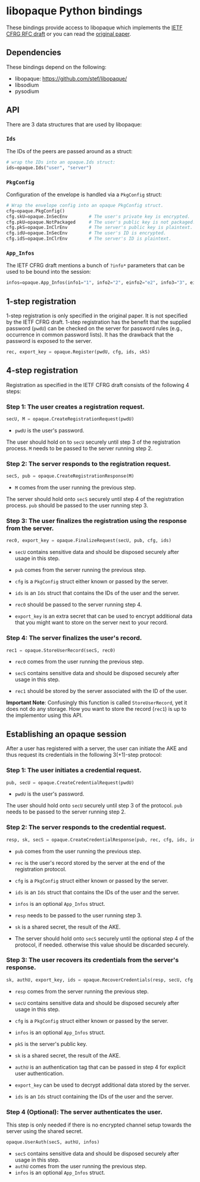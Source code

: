 # libopaque Python bindings

These bindings provide access to libopaque which implements the
[IETF CFRG RFC draft](https://github.com/cfrg/draft-irtf-cfrg-opaque)
or you can read the [original paper](https://eprint.iacr.org/2018/163).

## Dependencies

These bindings depend on the following:
 - libopaque: https://github.com/stef/libopaque/
 - libsodium
 - pysodium

## API

There are 3 data structures that are used by libopaque:

### `Ids`
The IDs of the peers are passed around as a struct:
```python
# wrap the IDs into an opaque.Ids struct:
ids=opaque.Ids("user", "server")
```

### `PkgConfig`
Configuration of the envelope is handled via a `PkgConfig` struct:
```python
# Wrap the envelope config into an opaque PkgConfig struct.
cfg=opaque.PkgConfig()
cfg.skU=opaque.InSecEnv        # The user's private key is encrypted.
cfg.pkU=opaque.NotPackaged     # The user's public key is not packaged.
cfg.pkS=opaque.InClrEnv        # The server's public key is plaintext.
cfg.idU=opaque.InSecEnv        # The user's ID is encrypted.
cfg.idS=opaque.InClrEnv        # The server's ID is plaintext.
```

### `App_Infos`
The IETF CFRG draft mentions a bunch of `?info*` parameters that can
be used to be bound into the session:
```python
infos=opaque.App_Infos(info1="1", info2="2", einfo2="e2", info3="3", einfo3="e3")
```

## 1-step registration

1-step registration is only specified in the original paper. It is not specified by the IETF
CFRG draft. 1-step registration has the benefit that the supplied password (`pwdU`) can be checked
on the server for password rules (e.g., occurrence in common password
lists). It has the drawback that the password is exposed to the server.

```python
rec, export_key = opaque.Register(pwdU, cfg, ids, skS)
```

## 4-step registration

Registration as specified in the IETF CFRG draft consists of the
following 4 steps:

### Step 1: The user creates a registration request.

```python
secU, M = opaque.CreateRegistrationRequest(pwdU)
```

- `pwdU` is the user's password.

The user should hold on to `secU` securely until step 3 of the registration process.
`M` needs to be passed to the server running step 2.

### Step 2: The server responds to the registration request.

```python
secS, pub = opaque.CreateRegistrationResponse(M)
```

 - `M` comes from the user running the previous step.

The server should hold onto `secS` securely until step 4 of the registration process.
`pub` should be passed to the user running step 3.

### Step 3: The user finalizes the registration using the response from the server.

```python
rec0, export_key = opaque.FinalizeRequest(secU, pub, cfg, ids)
```

 - `secU` contains sensitive data and should be disposed securely after usage in this step.
 - `pub` comes from the server running the previous step.
 - `cfg` is a `PkgConfig` struct either known or passed by the server.
 - `ids` is an `Ids` struct that contains the IDs of the user and the server.

 - `rec0` should be passed to the server running step 4.
 - `export_key` is an extra secret that can be used to encrypt
   additional data that you might want to store on the server next to
   your record.

### Step 4: The server finalizes the user's record.

```python
rec1 = opaque.StoreUserRecord(secS, rec0)
```

 - `rec0` comes from the user running the previous step.
 - `secS` contains sensitive data and should be disposed securely after usage in this step.

 - `rec1` should be stored by the server associated with the ID of the user.

**Important Note**: Confusingly this function is called `StoreUserRecord`, yet it
does not do any storage. How you want to store the record (`rec1`) is up
to the implementor using this API.

## Establishing an opaque session

After a user has registered with a server, the user can initiate the
AKE and thus request its credentials in the following 3(+1)-step protocol:

### Step 1: The user initiates a credential request.

```python
pub, secU = opaque.CreateCredentialRequest(pwdU)
```

 - `pwdU` is the user's password.

The user should hold onto `secU` securely until step 3 of the protocol.
`pub` needs to be passed to the server running step 2.

### Step 2: The server responds to the credential request.

```python
resp, sk, secS = opaque.CreateCredentialResponse(pub, rec, cfg, ids, infos)
```

 - `pub` comes from the user running the previous step.
 - `rec` is the user's record stored by the server at the end of the registration protocol.
 - `cfg` is a `PkgConfig` struct either known or passed by the server.
 - `ids` is an `Ids` struct that contains the IDs of the user and the server.
 - `infos` is an optional `App_Infos` struct.

 - `resp` needs to be passed to the user running step 3.
 - `sk` is a shared secret, the result of the AKE.
 - The server should hold onto `secS` securely until the optional step
   4 of the protocol, if needed. otherwise this value should be
   discarded securely.

### Step 3: The user recovers its credentials from the server's response.

```python
sk, authU, export_key, ids = opaque.RecoverCredentials(resp, secU, cfg, infos, pkS)
```

 - `resp` comes from the server running the previous step.
 - `secU` contains sensitive data and should be disposed securely after usage in this step.
 - `cfg` is a `PkgConfig` struct either known or passed by the server.
 - `infos` is an optional `App_Infos` struct.
 - `pkS` is the server's public key.

 - `sk` is a shared secret, the result of the AKE.
 - `authU` is an authentication tag that can be passed in step 4 for explicit user authentication.
 - `export_key` can be used to decrypt additional data stored by the server.
 - `ids` is an `Ids` struct containing the IDs of the user and the server.

### Step 4 (Optional): The server authenticates the user.

This step is only needed if there is no encrypted channel setup
towards the server using the shared secret.

```python
opaque.UserAuth(secS, authU, infos)
```

 - `secS` contains sensitive data and should be disposed securely after usage in this step.
 - `authU` comes from the user running the previous step.
 - `infos` is an optional `App_Infos` struct.
